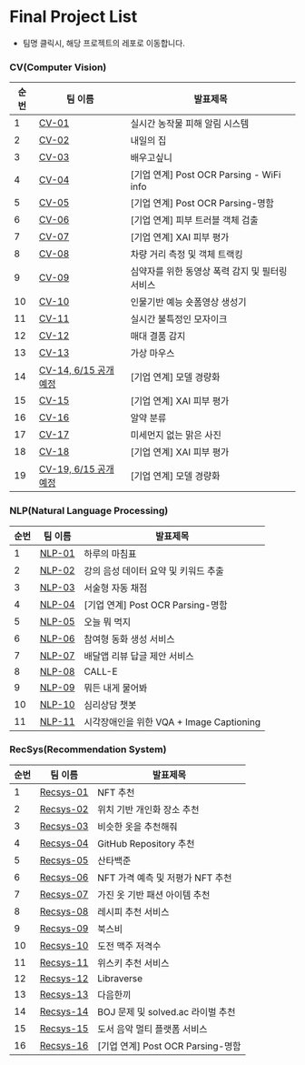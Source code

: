 # Final Project List


* 팀명 클릭시, 해당 프로젝트의 레포로 이동합니다.

### CV(Computer Vision)

순번|팀 이름| 발표제목
----|----|----
1|[CV-01](https://github.com/boostcampaitech3/final-project-level3-cv-01)|실시간 농작물 피해 알림 시스템
2|[CV-02](https://github.com/boostcampaitech3/final-project-level3-cv-02)|내일의 집
3|[CV-03](https://github.com/boostcampaitech3/final-project-level3-cv-03)|배우고싶니
4|[CV-04](https://github.com/boostcampaitech3/final-project-level3-cv-04)|\[기업 연계\] Post OCR Parsing - WiFi info
5|[CV-05](https://github.com/boostcampaitech3/final-project-level3-cv-05)|\[기업 연계\] Post OCR Parsing-명함
6|[CV-06](https://github.com/boostcampaitech3/final-project-level3-cv-06)|\[기업 연계\] 피부 트러블 객체 검출
7|[CV-07](https://github.com/boostcampaitech3/final-project-level3-cv-07)|\[기업 연계\] XAI 피부 평가
8|[CV-08](https://github.com/boostcampaitech3/final-project-level3-cv-08)|차량 거리 측정 및 객체 트랙킹
9|[CV-09](https://github.com/boostcampaitech3/final-project-level3-cv-09)|심약자를 위한 동영상 폭력 감지 및 필터링 서비스
10|[CV-10](https://github.com/boostcampaitech3/final-project-level3-cv-10)|인물기반 예능 숏폼영상 생성기
11|[CV-11](https://github.com/boostcampaitech3/final-project-level3-cv-11)|실시간 불특정인 모자이크
12|[CV-12](https://github.com/boostcampaitech3/final-project-level3-cv-12)|매대 결품 감지
13|[CV-13](https://github.com/boostcampaitech3/final-project-level3-cv-13)|가상 마우스
14|[CV-14, 6/15 공개 예정](https://github.com/boostcampaitech3/final-project-level3-cv-14)|\[기업 연계\] 모델 경량화
15|[CV-15](https://github.com/boostcampaitech3/final-project-level3-cv-15)|\[기업 연계\] XAI 피부 평가
16|[CV-16](https://github.com/boostcampaitech3/final-project-level3-cv-16)|알약 분류
17|[CV-17](https://github.com/boostcampaitech3/final-project-level3-cv-17)|미세먼지 없는 맑은 사진
18|[CV-18](https://github.com/boostcampaitech3/final-project-level3-cv-18)|\[기업 연계\] XAI 피부 평가
19|[CV-19, 6/15 공개 예정](https://github.com/boostcampaitech3/final-project-level3-cv-19)|\[기업 연계\] 모델 경량화


### NLP(Natural Language Processing)

순번|팀 이름| 발표제목
----|----|----
1|[NLP-01](https://github.com/boostcampaitech3/final-project-level3-nlp-01)|하루의 마침표
2|[NLP-02](https://github.com/boostcampaitech3/final-project-level3-nlp-02)|강의 음성 데이터 요약 및 키워드 추출
3|[NLP-03](https://github.com/boostcampaitech3/final-project-level3-nlp-03)|서술형 자동 채점
4|[NLP-04](https://github.com/boostcampaitech3/final-project-level3-nlp-04)|\[기업 연계\] Post OCR Parsing-명함
5|[NLP-05](https://github.com/boostcampaitech3/final-project-level3-nlp-05)|오늘 뭐 먹지
6|[NLP-06](https://github.com/boostcampaitech3/final-project-level3-nlp-06)|참여형 동화 생성 서비스
7|[NLP-07](https://github.com/boostcampaitech3/final-project-level3-nlp-07)|배달앱 리뷰 답글 제안 서비스
8|[NLP-08](https://github.com/boostcampaitech3/final-project-level3-nlp-08)|CALL-E
9|[NLP-09](https://github.com/boostcampaitech3/final-project-level3-nlp-09)|뭐든 내게 물어봐
10|[NLP-10](https://github.com/boostcampaitech3/final-project-level3-nlp-10)|심리상담 챗봇
11|[NLP-11](https://github.com/boostcampaitech3/final-project-level3-nlp-11)|시각장애인을 위한 VQA + Image Captioning

### RecSys(Recommendation System)

순번|팀 이름| 발표제목
----|----|----
1|[Recsys-01](https://github.com/boostcampaitech3/final-project-level3-recsys-01)|NFT 추천 
2|[Recsys-02](https://github.com/boostcampaitech3/final-project-level3-recsys-02)|위치 기반 개인화 장소 추천
3|[Recsys-03](https://github.com/boostcampaitech3/final-project-level3-recsys-03)|비슷한 옷을 추천해줘
4|[Recsys-04](https://github.com/boostcampaitech3/final-project-level3-recsys-04)|GitHub Repository 추천
5|[Recsys-05](https://github.com/boostcampaitech3/final-project-level3-recsys-05)|산타백준
6|[Recsys-06](https://github.com/boostcampaitech3/final-project-level3-recsys-06)|NFT 가격 예측 및 저평가 NFT 추천
7|[Recsys-07](https://github.com/boostcampaitech3/final-project-level3-recsys-07)|가진 옷 기반 패션 아이템 추천
8|[Recsys-08](https://github.com/boostcampaitech3/final-project-level3-recsys-08)|레시피 추천 서비스
9|[Recsys-09](https://github.com/boostcampaitech3/final-project-level3-recsys-09)|북스비
10|[Recsys-10](https://github.com/boostcampaitech3/final-project-level3-recsys-10)|도전 맥주 저격수
11|[Recsys-11](https://github.com/boostcampaitech3/level3-product-serving-level3-recsys-11)|위스키 추천 서비스
12|[Recsys-12](https://github.com/boostcampaitech3/final-project-level3-recsys-12)|Libraverse
13|[Recsys-13](https://github.com/boostcampaitech3/final-project-level3-recsys-13)|다음한끼
14|[Recsys-14](https://github.com/boostcampaitech3/final-project-level3-recsys-14)|BOJ 문제 및 solved.ac 라이벌 추천
15|[Recsys-15](https://github.com/boostcampaitech3/level3-product-serving-level3-recsys-15)|도서 음악 멀티 플랫폼 서비스
16|[Recsys-16](https://github.com/boostcampaitech3/final-project-level3-recsys-16)|\[기업 연계\] Post OCR Parsing-명함

